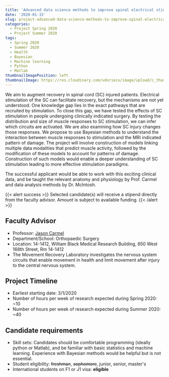 ```yaml
---
title: 'Advanced data science methods to improve spinal electrical stimulation for paralysis'
date: '2020-01-15'
slug: project-advanced-data-science-methods-to-improve-spinal-electrical-stimulation-for-paralysis
categories:
  - Project Spring 2020
  - Project Summer 2020
tags:
  - Spring 2020
  - Summer 2020
  - Health
  - Bayesian
  - Machine learning
  - Python
  - Matlab
thumbnailImagePosition: left
thumbnailImage: https://res.cloudinary.com/vdoriecu/image/upload/c_thumb,g_center,w_200/v1579385163/spine_ndevfx.png
---
```

We aim to augment recovery in spinal cord (SC) injured patients. Electrical stimulation of the SC can facilitate recovery, but the mechanisms are not yet understood. One knowledge gap lies in the exact pathways that are recruited by stimulation. To close this gap, we have tested the effects of SC stimulation in people undergoing clinically indicated surgery. By testing the distribution and size of muscle responses to SC stimulation, we can infer which circuits are activated. We are also examining how SC injury changes those responses. We propose to use Bayesian methods to understand the  interaction between muscle responses to stimulation and the MRI indicated pattern of damage. The project will involve construction of models linking multiple data modalities that predict muscle activity, followed by the modification of these models to account for patterns of damage. Construction of such models would enable a deeper understanding of SC stimulation leading to more effective stimulation paradigms.

<!--more-->

The successful applicant would be able to work with this exciting clinical data, and be taught the relevant anatomy and physiology by Prof. Carmel and data analysis methods by Dr. McIntosh.

{{< alert success >}}
Selected candidate(s) will receive a stipend directly from the faculty advisor. Amount is subject to available funding.
{{< /alert >}}

## Faculty Advisor
+ Professor: [Jason Carmel](https://weinbergcpcenter.org/research/carmel-lab/)
+ Department/School: Orthopaedic Surgery
+ Location: 14-1412, William Black Medical Research Building, 650 West 168th Street, Rm 14-1412
+ The Movement Recovery Laboratory investigates the nervous system circuits that enable movement in health and limit movement after injury to the central nervous system.

## Project Timeline
+ Earliest starting date: 3/1/2020
+ Number of hours per week of research expected during Spring 2020: ~10
+ Number of hours per week of research expected during Summer 2020: ~40

## Candidate requirements
+ Skill sets: Candidates should be comfortable programming (ideally python or Matlab), and be familiar with basic statistics and machine learning. Experience with Bayesian methods would be helpful but is not essential.
+ Student eligibility: ~~freshman~~, ~~sophomore~~, junior, senior, master's
+ International students on F1 or J1 visa: **eligible**

